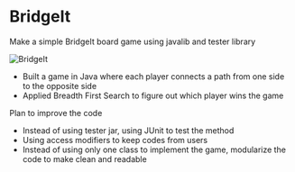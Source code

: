 # BridgeIt
Make a simple BridgeIt board game using javalib and tester library

![BridgeIt](https://user-images.githubusercontent.com/59491836/74182621-61f7b480-4c11-11ea-9ddd-23a563799448.png)

- Built a game in Java where each player connects a path from one side to the opposite side
- Applied Breadth First Search to figure out which player wins the game

Plan to improve the code
- Instead of using tester jar, using JUnit to test the method
- Using access modifiers to keep codes from users
- Instead of using only one class to implement the game, modularize the code to make clean and readable
